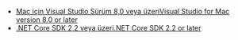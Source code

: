 * [<span data-ttu-id="3956e-101">Mac için Visual Studio Sürüm 8,0 veya üzeri</span><span class="sxs-lookup"><span data-stu-id="3956e-101">Visual Studio for Mac version 8.0 or later</span></span>](https://visualstudio.microsoft.com/downloads/)
* [<span data-ttu-id="3956e-102">.NET Core SDK 2,2 veya üzeri</span><span class="sxs-lookup"><span data-stu-id="3956e-102">.NET Core SDK 2.2 or later</span></span>](https://dotnet.microsoft.com/download/dotnet-core)
